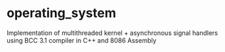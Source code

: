 # operating_system
Implementation of multithreaded kernel + asynchronous signal handlers using BCC 3.1 compiler in C++ and 8086 Assembly
